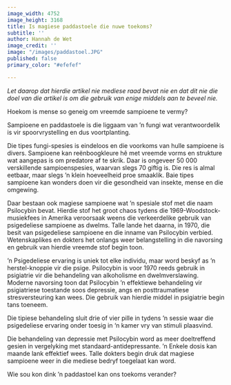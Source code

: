 ```yaml
---
image_width: 4752
image_height: 3168
title: Is magiese paddastoele die nuwe toekoms?
subtitle: ''
author: Hannah de Wet
image_credit: ''
image: "/images/paddastoel.JPG"
published: false
primary_color: "#efefef"

---
```

_Let daarop dat hierdie artikel nie mediese raad bevat nie en dat dit nie die doel van die artikel is om die gebruik van enige middels aan te beveel nie._

Hoekom is mense so geneig om vreemde sampioene te vermy?

Sampioene en paddastoele is die liggaam van ’n fungi wat verantwoordelik is vir spoorvrystelling en dus voortplanting.

Die tipes fungi-spesies is eindeloos en die voorkoms van hulle sampioene is divers. Sampioene kan reënboogkleure hê met vreemde vorms en strukture wat aangepas is om predatore af te skrik. Daar is ongeveer 50 000 verskillende sampioenspesies, waarvan slegs 70 giftig is. Die res is almal eetbaar, maar slegs ’n klein hoeveelheid proe smaaklik. Baie tipes sampioene kan wonders doen vir die gesondheid van insekte, mense en die omgewing.

Daar bestaan ook magiese sampioene wat ’n spesiale stof met die naam Psilocybin bevat. Hierdie stof het groot chaos tydens die 1969-Woodstock-musiekfees in Amerika veroorsaak weens die verkeerdelike gebruik van psigedeliese sampioene as dwelms. Talle lande het daarna, in 1970, die besit van psigedeliese sampioene en die inname van Psilocybin verbied. Wetenskaplikes en dokters het onlangs weer belangstelling in die navorsing en gebruik van hierdie vreemde stof begin toon.

’n Psigedeliese ervaring is uniek tot elke individu, maar word beskyf as ’n herstel-knoppie vir die psige. Psilocybin is voor 1970 reeds gebruik in psigiatrie vir die behandeling van alkoholisme en dwelmverslawing. Moderne navorsing toon dat Psilocybin ’n effektiewe behandeling vir psigiatriese toestande soos depressie, angs en posttraumatiese stresversteuring kan wees. Die gebruik van hierdie middel in psigiatrie begin tans toeneem.

Die tipiese behandeling sluit drie of vier pille in tydens ’n sessie waar die psigedeliese ervaring onder toesig in ‘n kamer vry van stimuli plaasvind.

Die behandeling van depressie met Psilocybin word as meer doeltreffend gesien in vergelyking met standaard-antidepressante. ’n Enkele dosis kan maande lank effektief wees. Talle dokters begin druk dat magiese sampioene weer in die mediese bedryf toegelaat kan word.

Wie sou kon dink ’n paddastoel kan ons toekoms verander?